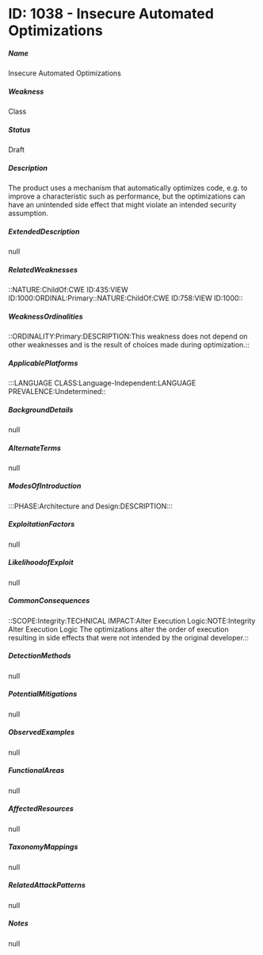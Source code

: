 # ID: 1038 - Insecure Automated Optimizations
<h5>Name</h5>Insecure Automated Optimizations
<h5>Weakness</h5>Class
<h5>Status</h5>Draft
<h5>Description</h5>The product uses a mechanism that automatically optimizes code, e.g. to improve a characteristic such as performance, but the optimizations can have an unintended side effect that might violate an intended security assumption.
<h5>ExtendedDescription</h5>null
<h5>RelatedWeaknesses</h5>::NATURE:ChildOf:CWE ID:435:VIEW ID:1000:ORDINAL:Primary::NATURE:ChildOf:CWE ID:758:VIEW ID:1000::
<h5>WeaknessOrdinalities</h5>::ORDINALITY:Primary:DESCRIPTION:This weakness does not depend on other weaknesses and is the result of choices made during optimization.::
<h5>ApplicablePlatforms</h5>:::LANGUAGE CLASS:Language-Independent:LANGUAGE PREVALENCE:Undetermined::
<h5>BackgroundDetails</h5>null
<h5>AlternateTerms</h5>null
<h5>ModesOfIntroduction</h5>:::PHASE:Architecture and Design:DESCRIPTION:::
<h5>ExploitationFactors</h5>null
<h5>LikelihoodofExploit</h5>null
<h5>CommonConsequences</h5>::SCOPE:Integrity:TECHNICAL IMPACT:Alter Execution Logic:NOTE:Integrity Alter Execution Logic The optimizations alter the order of execution resulting in side effects that were not intended by the original developer.::
<h5>DetectionMethods</h5>null
<h5>PotentialMitigations</h5>null
<h5>ObservedExamples</h5>null
<h5>FunctionalAreas</h5>null
<h5>AffectedResources</h5>null
<h5>TaxonomyMappings</h5>null
<h5>RelatedAttackPatterns</h5>null
<h5>Notes</h5>null

